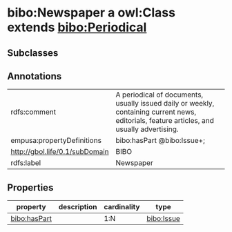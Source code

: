 # bibo:Newspaper a owl:Class extends [bibo:Periodical](/ontology/bibo/Periodical)

## Subclasses

## Annotations

|||
|-----|-----|
|rdfs:comment|A periodical of documents, usually issued daily or weekly, containing current news, editorials, feature articles, and usually advertising.|
|empusa:propertyDefinitions|bibo:hasPart @bibo:Issue+;|
|<http://gbol.life/0.1/subDomain>|BIBO|
|rdfs:label|Newspaper|

## Properties

|property|description|cardinality|type|
|-----|-----|-----|-----|
|[bibo:hasPart](/ontology/bibo/hasPart)||1:N|[bibo:Issue](/ontology/bibo/Issue)|
